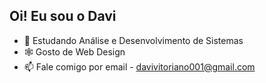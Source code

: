 ## Oi! Eu sou o Davi

- 🌱 Estudando Análise e Desenvolvimento de Sistemas
- 🕸 Gosto de Web Design
- 📫 Fale comigo por email - davivitoriano001@gmail.com

##
